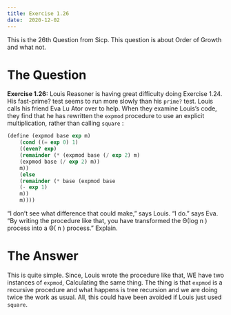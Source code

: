 ```yaml
---
title: Exercise 1.26
date:  2020-12-02
---
```


This is the 26th Question from Sicp. This question is about Order of
Growth and what not.

# The Question

**Exercise 1.26:** Louis Reasoner is having great difficulty doing
Exercise 1.24. His fast-prime? test seems to run more slowly than his
`prime?` test. Louis calls his friend Eva Lu Ator over to help.
When they examine Louis’s code, they find that he has rewritten
the `expmod` procedure to use an explicit multiplication, rather than
calling `square` :

```scheme
(define (expmod base exp m)
	(cond ((= exp 0) 1)
	((even? exp)
	(remainder (* (expmod base (/ exp 2) m)
	(expmod base (/ exp 2) m))
	m))
	(else
	(remainder (* base (expmod base
	(- exp 1)
	m))
	m))))
```

“I don’t see what difference that could make,” says Louis. “I do.”
says Eva. “By writing the procedure like that, you have transformed
the Θ(log n ) process into a Θ( n ) process.” Explain.

# The Answer

This is quite simple. Since, Louis wrote the procedure like that, WE
have two instances of `expmod`, Calculating the same thing. The thing
is that `expmod` is a recursive procedure and what happens is tree
recursion and we are doing twice the work as usual. All, this could
have been avoided if Louis just used `square`.



